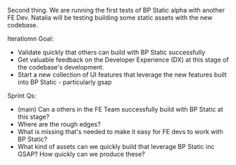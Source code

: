 

Second thing. We are running the first tests of BP Static alpha with another FE Dev. Natalia will be testing building some static assets with the new codebase.

Iteratiomn Goal:
- Validate quickly that others can build with BP Static successfully
- Get valuable feedback on the Developer Experience (DX) at this stage of the codebase's development.
- Start a new collection of UI features that leverage the new features built into BP Static - particularly gsap

Sprint Qs: 
- (main) Can a others in the FE Team successfully build with BP Static at this stage?
- Where are the rough edges? 
- What is missing that's needed to make it easy for FE devs to work with BP Static?
- What kind of assets can we quickly build that leverage BP Static inc GSAP? How quickly can we produce these?
